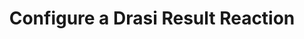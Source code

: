 ---
type: "docs"
title: "Configure a Drasi Result Reaction"
linkTitle: "Configure a Drasi Result Reaction"
weight: 60
toc_hide: true
hide_summary: true
description: >
    Learn how to configure a Drasi Result Reaction
---